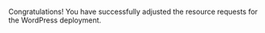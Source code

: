 Congratulations! You have successfully adjusted the resource requests for the WordPress deployment.
